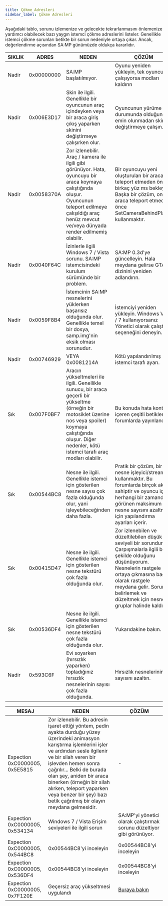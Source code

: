 ```yaml
---
title: Çökme Adresleri
sidebar_label: Çökme Adresleri
---
```


Aşağıdaki tablo, sorunu izlemenize ve gelecekte tekrarlanmasını önlemenize yardımcı olabilecek bazı yaygın istemci çökme adreslerini listeler. Genellikle istemci çökme sorunları betikte bir sorun nedeniyle ortaya çıkar. Ancak, değerlendirme açısından SA:MP günümüzde oldukça kararlıdır.

| SIKLIK   | ADRES       | NEDEN                                                                                                                                                           | ÇÖZÜM                                                                                                                                                                                                                     |
| --------- | ----------- | --------------------------------------------------------------------------------------------------------------------------------------------------------------- | -------------------------------------------------------------------------------------------------------------------------------------------------------------------------------------------------------------------------- |
| Nadir    | 0x00000000  | SA:MP başlatılmıyor.                                                                                                                                            | Oyunu yeniden yükleyin, tek oyunculu çalışıyorsa modları kaldırın                                                                                                                                                          |
| Nadir    | 0x006E3D17  | Skin ile ilgili. Genellikle bir oyuncunun araç içindeyken veya bir araca giriş çıkış yaparken skinini değiştirmeye çalışırken olur.                             | Oyuncunun yürüme durumunda olduğundan emin olunmadan skinini değiştirmeye çalışın.                                                                                                                                         |
| Nadir    | 0x0058370A  | Zor izlenebilir. Araç / kamera ile ilgili gibi görünüyor. Hata, oyuncuyu bir araca koymaya çalıştığında oluşur. Oyuncunun teleport edilmeye çalışıldığı araç henüz mevcut ve/veya dünyada render edilmemiş olabilir.       | Bir oyuncuyu yeni oluşturulan bir araca teleport etmeden önce birkaç yüz ms bekleyin. Başka bir çözüm, onları araca teleport etmeden önce SetCameraBehindPlayer kullanmaktır.                                                  |
| Nadir    | 0x0040F64C  | İzinlerle ilgili Windows 7 / Vista sorunu. SA:MP istemcisindeki kurulum sürümünde bir problem.                                                                    | SA:MP 0.3d'ye güncelleyin. Hala meydana gelirse GTASA dizinini yeniden adlandırın.                                                                                                                                           |
| Nadir    | 0x0059F8B4  | İstemcinin SA:MP nesnelerini yüklerken başarısız olduğunda olur. Genellikle temel bir dosya, samp.img'nin eksik olması sorunudur.                              | İstemciyi yeniden yükleyin. Windows Vista / 7 kullanıyorsanız Yönetici olarak çalıştır seçeneğini deneyin.                                                                                                                |
| Nadir    | 0x00746929  | VEYA 0x0081214A | Kötü yapılandırılmış istemci tarafı ayarı.                                                                                                                                                                                    | Tıklayın                                                                                                                                                                                                                  |
| Sık       | 0x007F0BF7  | Aracın yükseltmeleri ile ilgili. Genellikle sunucu, bir araca geçerli bir yükseltme (örneğin bir motosiklet üzerine nos veya spoiler) koymaya çalıştığında oluşur. Diğer nedenler, kötü istemci tarafı araç modları olabilir. | Bu konuda hata kontrolü içeren çeşitli betikler forumlarda yayınlandı.                                                                                                                                                     |
| Sık       | 0x00544BC8  | Nesne ile ilgili. Genellikle istemci için gösterilen nesne sayısı çok fazla olduğunda olur, yani işleyebileceğinden daha fazla.                                 | Pratik bir çözüm, bir nesne işleyici/streamer kullanmaktır. Bu forumlarda birçok akışa sahiptir ve oyuncu için herhangi bir zamanda görünen maksimum nesne sayısını azaltmak için yapılandırma ayarları içerir.                 |
| Sık       | 0x00415D47  | Nesne ile ilgili. Genellikle istemci için gösterilen nesne tekstürü çok fazla olduğunda olur.                                                                      | Zor izlenebilen ve düzeltilebilen düşük seviyeli bir sorundur. Çarpışmalarla ilgili bir şekilde olduğunu düşünüyorum. Nesnelerin rastgele ortaya çıkmasına bağlı olarak rastgele meydana gelir. Sorunu belirlemek ve düzeltmek için nesneleri gruplar halinde kaldırın.        |
| Sık       | 0x00536DF4  | Nesne ile ilgili. Genellikle istemci için gösterilen nesne tekstürü çok fazla olduğunda olur.                                                                      | Yukarıdakine bakın.                                                                                                                                                                                                       |
| Nadir   | 0x593C6F     | Evi soyarken (hırsızlık yaparken) topladığınız hırsızlık nesnelerinin sayısı çok fazla olduğunda.                                                                      | Hırsızlık nesnelerinin sayısını azaltın. |

| MESAJ                           | NEDEN                                                                                                                                                                                                                                                                                                                                                                                                                             | ÇÖZÜM                                            |
| ------------------------------- | --------------------------------------------------------------------------------------------------------------------------------------------------------------------------------------------------------------------------------------------------------------------------------------------------------------------------------------------------------------------------------------------------------------------------------- | ------------------------------------------------- |
| Expection 0xC0000005, 0x5E5815    | Zor izlenebilir. Bu adresin işaret ettiği yöntem, pedin ayakta durduğu yüzey üzerindeki animasyon karıştırma işlemlerini işler ve ardından sesle ilgilenir ve bir silah veren bir işlevden hemen sonra çağrılır... Belki de burada olan şey, aniden bir araca binerken (örneğin bir silah alırken, teleport yaparken veya benzer bir şey) bazı betik çağrılmış bir olayın meydana gelmesidir. | -                                                 |
| Expection 0xC0000005, 0x534134    | Windows 7 / Vista Erişim seviyeleri ile ilgili sorun                                                                                                                                                                                                                                                                                                                                                                            | SA:MP'yi yönetici olarak çalıştırmak sorunu düzeltiyor gibi görünüyor.                                     |
| Expection 0xC0000005, 0x544BC8    | 0x00544BC8'yi inceleyin                                                                                                                                                                                                                                                                                                                                                                                                           | 0x00544BC8'yi inceleyin                           |
| Expection 0xC0000005, 0x536DF4    | 0x00544BC8'yi inceleyin                                                                                                                                                                                                                                                                                                                                                                                                           | 0x00544BC8'yi inceleyin                           |
| Expection 0xC0000005, 0x7F120E    | Geçersiz araç yükseltmesi uygulandı                                                                                                                                                                                                                                                                                                                                                                                             | [Buraya bakın](CommonClientIssues)                  |

